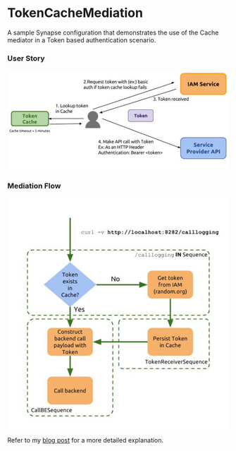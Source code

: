 # TokenCacheMediation
A sample Synapse configuration that demonstrates the use of the Cache mediator in a Token based authentication scenario.

### User Story
![User Story](img/token-cache.jpg)

### Mediation Flow
![Mediation Flow](/img/sequences.jpg)

Refer to my [blog post](https://medium.com/@chamilad/sample-wso2-ei-cache-mediator-based-token-caching-3036f2e7e6eb) for a more detailed explanation.
